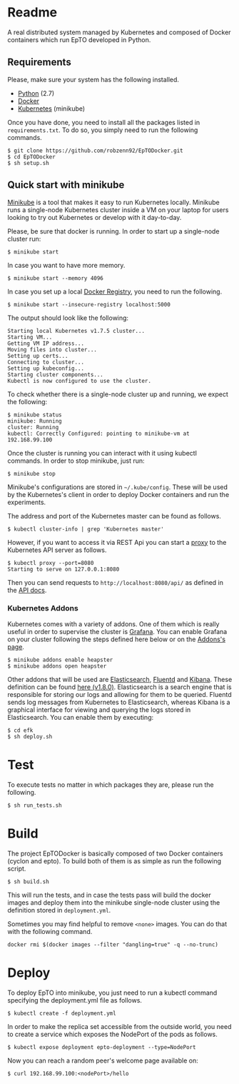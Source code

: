 # Readme

A real distributed system managed by Kubernetes and composed of Docker containers which run EpTO developed in Python.

## Requirements

Please, make sure your system has the following installed.
- [Python](https://www.python.org) (2.7)
- [Docker](https://www.docker.com)
- [Kubernetes](https://kubernetes.io) (minikube)


Once you have done, you need to install all the packages listed in `requirements.txt`. To do so, you simply need to run the following commands.

```
$ git clone https://github.com/robzenn92/EpTODocker.git
$ cd EpTODocker
$ sh setup.sh
```

## Quick start with minikube

[Minikube](https://github.com/kubernetes/minikube) is a tool that makes it easy to run Kubernetes locally. Minikube runs a single-node Kubernetes cluster inside a VM on your laptop for users looking to try out Kubernetes or develop with it day-to-day.

Please, be sure that docker is running. In order to start up a single-node cluster run:

```
$ minikube start
```

In case you want to have more memory.
```
$ minikube start --memory 4096
```

In case you set up a local [Docker Registry](https://docs.docker.com/registry/), you need to run the following.
```
$ minikube start --insecure-registry localhost:5000
```


The output should look like the following:
```
Starting local Kubernetes v1.7.5 cluster...
Starting VM...
Getting VM IP address...
Moving files into cluster...
Setting up certs...
Connecting to cluster...
Setting up kubeconfig...
Starting cluster components...
Kubectl is now configured to use the cluster.
```

To check whether there is a single-node cluster up and running, we expect the following:

```
$ minikube status
minikube: Running
cluster: Running
kubectl: Correctly Configured: pointing to minikube-vm at 192.168.99.100
```

Once the cluster is running you can interact with it using kubectl commands. In order to stop minikube, just run:
```
$ minikube stop
```

Minikube's configurations are stored in `~/.kube/config`. These will be used by the Kubernetes's client in order to deploy Docker containers and run the experiments.

The address and port of the Kubernetes master can be found as follows.
```
$ kubectl cluster-info | grep 'Kubernetes master'
```
However, if you want to access it via REST Api you can start a [proxy](https://kubernetes.io/docs/tasks/access-kubernetes-api/http-proxy-access-api/) to the Kubernetes API server as follows.
```
$ kubectl proxy --port=8080
Starting to serve on 127.0.0.1:8080
```

Then you can send requests to `http://localhost:8080/api/` as defined in the [API docs](https://kubernetes.io/docs/api-reference/v1.8/).

### Kubernetes Addons

Kubernetes comes with a variety of addons. One of them which is really useful in order to supervise the cluster is [Grafana](https://github.com/grafana/kubernetes-app). You can enable Grafana on your cluster following the steps defined here below or on the [Addons's page](https://github.com/kubernetes/minikube/blob/master/docs/addons.md).

```
$ minikube addons enable heapster
$ minikube addons open heapster
```

Other addons that will be used are [Elasticsearch](https://www.elastic.co), [Fluentd](https://www.fluentd.org) and [Kibana](https://www.elastic.co/products/kibana). These definition can be found [here (v1.8.0)](https://github.com/kubernetes/kubernetes/tree/v1.8.0/cluster/addons/fluentd-elasticsearch). Elasticsearch is a search engine that is responsible for storing our logs and allowing for them to be queried. Fluentd sends log messages from Kubernetes to Elasticsearch, whereas Kibana is a graphical interface for viewing and querying the logs stored in Elasticsearch. You can enable them by executing:

```
$ cd efk
$ sh deploy.sh
```


# Test

To execute tests no matter in which packages they are, please run the following.

```
$ sh run_tests.sh
```

# Build

The project EpTODocker is basically composed of two Docker containers (cyclon and epto). To build both of them is as simple as run the following script. 

```
$ sh build.sh
```

This will run the tests, and in case the tests pass will build the docker images and deploy them into the minikube single-node cluster using the definition stored in `deployment.yml`.

Sometimes you may find helpful to remove `<none>` images. You can do that with the following command.

```
docker rmi $(docker images --filter "dangling=true" -q --no-trunc)
```

# Deploy

To deploy EpTO into minikube, you just need to run a kubectl command specifying the deployment.yml file as follows.

```
$ kubectl create -f deployment.yml
```

In order to make the replica set accessible from the outside world, you need to create a service which exposes the NodePort of the pods as follows.

```
$ kubectl expose deployment epto-deployment --type=NodePort
```

Now you can reach a random peer's welcome page available on:

```
$ curl 192.168.99.100:<nodePort>/hello
```